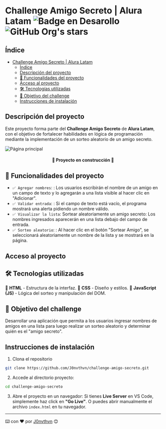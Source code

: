 # Challenge Amigo Secreto | Alura Latam ![Badge en Desarollo](https://img.shields.io/badge/estado-en_desarrollo-green)    ![GitHub Org's stars](https://img.shields.io/github/stars/J0nvthvn?style=social)

## Índice

- [Challenge Amigo Secreto | Alura Latam     ](#challenge-amigo-secreto--alura-latam-----)
  - [Índice](#índice)
  - [Descripción del proyecto](#descripción-del-proyecto)
  - [📌 Funcionalidades del proyecto](#-funcionalidades-del-proyecto)
  - [Acceso al proyecto](#acceso-al-proyecto)
  - [🛠️ Tecnologías utilizadas](#️-tecnologías-utilizadas)
  - [🚀 Objetivo del challenge](#-objetivo-del-challenge)
  - [Instrucciones de instalación](#instrucciones-de-instalación)

## Descripción del proyecto
Este proyecto forma parte del **Challenge Amigo Secreto** de **Alura Latam**, con el objetivo de fortalecer habilidades en lógica de programación mediante la implementación de un sorteo aleatorio de un amigo secreto.

![Página principal](https://gcdnb.pbrd.co/images/9F58yPCqDOQa.png?o=1)
<h4 align="center">
🚧 Proyecto en construcción 🚧
</h4>

## 📌 Funcionalidades del proyecto
- `✅ Agregar nombres`: : Los usuarios escribirán el nombre de un amigo en un campo de texto y lo agregarán a una lista visible al hacer clic en "Adicionar".
- `✅ Validar entrada`: : Si el campo de texto está vacío, el programa mostrará una alerta pidiendo un nombre válido.
- `✅ Visualizar la lista`: Sortear aleatoriamente un amigo secreto: Los nombres ingresados aparecerán en una lista debajo del campo de entrada.
- `✅ Sorteo aleatorio`: : Al hacer clic en el botón "Sortear Amigo", se seleccionará aleatoriamente un nombre de la lista y se mostrará en la página.

## Acceso al proyecto

## 🛠️ Tecnologías utilizadas
🔹 **HTML** - Estructura de la interfaz.
🔹 **CSS** - Diseño y estilos.
🔹 **JavaScript (JS)** - Lógica del sorteo y manipulación del DOM.

## 🚀 Objetivo del challenge
Desarrollar una aplicación que permita a los usuarios ingresar nombres de amigos en una lista para luego realizar un sorteo aleatorio y determinar quién es el "amigo secreto".

## Instrucciones de instalación

1. Clona el repositorio
```bash
git clone https://github.com/J0nvthvn/challenge-amigo-secreto.git
```
2. Accede al directorio proyecto:
```bash
cd challenge-amigo-secreto
```
3. Abre el proyecto en un navegador:
    Si tienes **Live Server** en VS Code, simplemente haz click en **"Go Live"**.
    O puedes abrir manualmente el archivo `index.html` en tu navegador.

---

⌨️ con ❤️ por [J0nvthvn](https://github.com/J0nvthvn) 😊